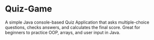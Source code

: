 # Quiz-Game
A simple Java console-based Quiz Application that asks multiple-choice questions, checks answers, and calculates the final score. Great for beginners to practice OOP, arrays, and user input in Java.
